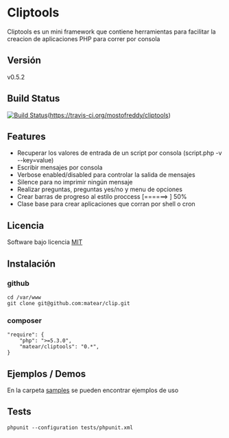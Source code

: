 Cliptools
=========

Cliptools es un mini framework que contiene herramientas para facilitar la creacion de aplicaciones PHP para correr por consola

Versión
-------
v0.5.2

Build Status
------------

[![Build Status](https://travis-ci.org/matear/cliptools.png?branch=master)](https://travis-ci.org/matear/cliptools)(https://travis-ci.org/mostofreddy/cliptools)

Features
--------

* Recuperar los valores de entrada de un script por consola (script.php -v --key=value)
* Escribir mensajes por consola
* Verbose enabled/disabled para controlar la salida de mensajes
* Silence para no imprimir ningún mensaje
* Realizar preguntas, preguntas yes/no y menu de opciones
* Crear barras de progreso al estilo proccess [======>    ] 50%
* Clase base para crear aplicaciones que corran por shell o cron

Licencia
-------
Software bajo licencia [MIT](http://opensource.org/licenses/mit-license.php)

Instalación
-----------

### github

    cd /var/www
    git clone git@github.com:matear/clip.git

### composer

    "require": {
        "php": ">=5.3.0",
        "matear/cliptools": "0.*",
    }

Ejemplos / Demos
----------------
En la carpeta [samples](https://github.com/matear/cliptools/tree/master/samples) se pueden encontrar ejemplos de uso

Tests
-----

    phpunit --configuration tests/phpunit.xml
